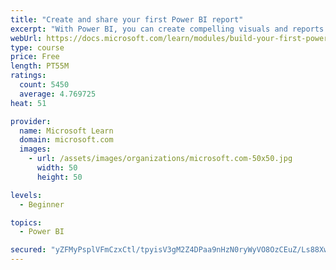 ```yaml
---
title: "Create and share your first Power BI report"
excerpt: "With Power BI, you can create compelling visuals and reports. In this module, you learn how to use Power BI Desktop to connect to data, build visuals, and create a report that you can share with others in your organization. You then learn how to publish the report to the Power BI service, so that others can see your insights and benefit from your work."
webUrl: https://docs.microsoft.com/learn/modules/build-your-first-power-bi-report/
type: course
price: Free
length: PT55M
ratings:
  count: 5450
  average: 4.769725
heat: 51

provider:
  name: Microsoft Learn
  domain: microsoft.com
  images:
    - url: /assets/images/organizations/microsoft.com-50x50.jpg
      width: 50
      height: 50

levels:
  - Beginner

topics:
  - Power BI

secured: "yZFMyPsplVFmCzxCtl/tpyisV3gM2Z4DPaa9nHzN0ryWyVO8OzCEuZ/Ls88XwA7KZgkBSgWOyGrMQnxHG/75Bb7qq/Pr5iC3FnoQWquSKnO9swzEKygSNL8pv3Pb5nnsPezQ8I+0KJrajh1zYDZHFjLExfEHwhWVdi9xQ56w25bI13fRnaJYcbfrE/2+zyc11PXuwu09vHa6SixT/n4glimtu6shbma44D4G3Ao9gfIJaNrQc9vOJKp9UohNoi1oKXH4hS7fKUhIyOW9RHPyFJhUJAipaoRhyRqXjLUMQw05zxZbmWzPvhBzmTHortloqms029xQPRw9wFPAPmNAk63dkWBJSqxuzkk6h3QFeRH+yfNc1HXJISYdG1ldn7p4MAa02JkkrJ0NPBgEQGTtEWtM6OYNQKil2u+2kOSbQbA=;xaI985DaGhHfYfdl+E5fSw=="
---
```


